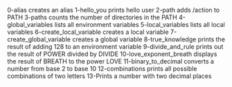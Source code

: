 0-alias creates an alias
1-hello_you prints hello user
2-path adds /action to PATH
3-paths counts the number of directories in the PATH
4-global_variables lists all environment variables
5-local_variables lists all local variables
6-create_local_variable creates a local variable
7-create_global_variable creates a global variable
8-true_knowledge prints the result of adding 128 to an environment variable
9-divide_and_rule prints out the result of POWER divided by DIVIDE
10-love_exponent_breath displays the result of BREATH to the power LOVE
11-binary_to_decimal converts a number from base 2 to base 10
12-combinations prints all possible combinations of two letters
13-Prints a number with two decimal places 
